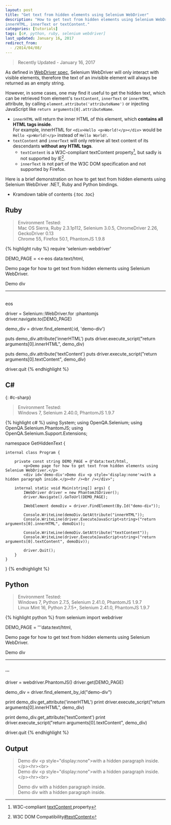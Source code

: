 ```yaml
---
layout: post
title: "Get text from hidden elements using Selenium WebDriver"
description: "How to get text from hidden elements using Selenium WebDriver .NET, Ruby and Python bindings, using attribute
innerHTML, innerText or textContent."
categories: [tutorials]
tags: [c#, python, ruby, selenium webdriver]
last_updated: January 16, 2017
redirect_from:
  - /2014/04/08/
---
```

> Recently Updated - January 16, 2017

As defined in [WebDriver spec](https://www.w3.org/TR/webdriver/#dfn-interactable-element),
Selenium WebDriver will only interact with visible elements,
therefore the text of an invisible element will always be returned as an empty string.

However, in some cases, one may find it useful to get the hidden text,
which can be retrieved from element's `textContent`, `innerText` or `innerHTML` attribute,
by calling `element.attribute('attributeName')` or injecting JavaScript like `return arguments[0].attributeName`.

- `innerHTML` will return the inner HTML of this element, which **contains all HTML tags inside**.<br />
   For example, innerHTML for `<div>Hello <p>World!</p></div>` would be `Hello <p>World!</p>` instead of `Hello World!`.
- `textContent` and `innerText` will only retrieve all text content of its descendants **without any HTML tags**.
    + `textContent` is a W3C-compliant textContent property[^1], but sadly is not supported by IE[^2].
    + `innerText` is not part of the W3C DOM specification and not supported by Firefox.

Here is a brief demonstration on how to get text from hidden elements using Selenium WebDriver .NET, Ruby and Python bindings.

* Kramdown table of contents
{:toc .toc}

## Ruby

> Environment Tested:<br/>
> Mac OS Sierra, Ruby 2.3.1p112, Selenium 3.0.5, ChromeDriver 2.26, GeckoDriver 0.13<br />
> Chrome 55, Firefox 50.1, PhantomJS 1.9.8

{% highlight ruby %}
require 'selenium-webdriver'

DEMO_PAGE = <<-eos
    data:text/html,
    <p>Demo page for how to get text from hidden elements using Selenium WebDriver.</p>
    <div id='demo-div'>Demo div <p style='display:none'>with a hidden paragraph inside.</p><hr /><br /></div>
eos

driver = Selenium::WebDriver.for :phantomjs
driver.navigate.to(DEMO_PAGE)

demo_div = driver.find_element(:id, 'demo-div')

puts demo_div.attribute('innerHTML')
puts driver.execute_script("return arguments[0].innerHTML", demo_div)

puts demo_div.attribute('textContent')
puts driver.execute_script("return arguments[0].textContent", demo_div)

driver.quit
{% endhighlight %}

## C&#35;
{: #c-sharp}

> Environment Tested:<br/>
> Windows 7, Selenium 2.40.0, PhantomJS 1.9.7

{% highlight c# %}
using System;
using OpenQA.Selenium;
using OpenQA.Selenium.PhantomJS;
using OpenQA.Selenium.Support.Extensions;

namespace GetHiddenText {

    internal class Program {

        private const string DEMO_PAGE = @"data:text/html,
            <p>Demo page for how to get text from hidden elements using Selenium WebDriver.</p>
            <div id='demo-div'>Demo div <p style='display:none'>with a hidden paragraph inside.</p><hr /><br /></div>";

        internal static void Main(string[] args) {
            IWebDriver driver = new PhantomJSDriver();
            driver.Navigate().GoToUrl(DEMO_PAGE);

            IWebElement demoDiv = driver.FindElement(By.Id("demo-div"));

            Console.WriteLine(demoDiv.GetAttribute("innerHTML"));
            Console.WriteLine(driver.ExecuteJavaScript<string>("return arguments[0].innerHTML", demoDiv));

            Console.WriteLine(demoDiv.GetAttribute("textContent"));
            Console.WriteLine(driver.ExecuteJavaScript<string>("return arguments[0].textContent", demoDiv));

            driver.Quit();
        }
    }
}
{% endhighlight %}

## Python

> Environment Tested:<br/>
> Windows 7, Python 2.7.5, Selenium 2.41.0, PhantomJS 1.9.7<br/>
> Linux Mint 16, Python 2.7.5+, Selenium 2.41.0, PhantomJS 1.9.7

{% highlight python %}
from selenium import webdriver

DEMO_PAGE = '''data:text/html,
    <p>Demo page for how to get text from hidden elements using Selenium WebDriver.</p>
    <div id='demo-div'>Demo div <p style='display:none'>with a hidden paragraph inside.</p><hr /><br /></div>'''

driver = webdriver.PhantomJS()
driver.get(DEMO_PAGE)

demo_div = driver.find_element_by_id("demo-div")

print demo_div.get_attribute('innerHTML')
print driver.execute_script("return arguments[0].innerHTML", demo_div)

print demo_div.get_attribute('textContent')
print driver.execute_script("return arguments[0].textContent", demo_div)

driver.quit
{% endhighlight %}

## Output

>Demo div &lt;p style="display:none">with a hidden paragraph inside.&lt;/p>&lt;hr>&lt;br><br />
>Demo div &lt;p style="display:none">with a hidden paragraph inside.&lt;/p>&lt;hr>&lt;br><br />
>
>Demo div with a hidden paragraph inside.<br />
>Demo div with a hidden paragraph inside.

[^1]: W3C-compliant <a href="http://www.w3.org/TR/2004/REC-DOM-Level-3-Core-20040407/core.html#Node3-textContent">textContent </a>property
[^2]: W3C DOM Compatibility<a href="http://quirksmode.org/dom/html/#t06">#textContent</a>
